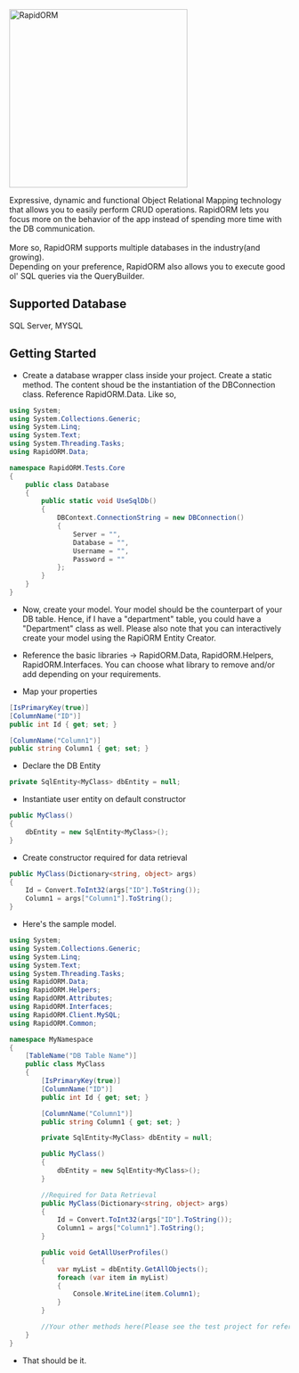 <img src="http://deepmirage.com/git/rapidorm.png" alt="RapidORM" width="320px" />

Expressive, dynamic and functional Object Relational Mapping technology that allows you to easily perform CRUD operations. RapidORM lets you focus more on the behavior of the app instead of spending more time with the DB communication.
<br/><br/>
More so, RapidORM supports multiple databases in the industry(and growing). <br/>
Depending on your preference, RapidORM also allows you to execute good ol' SQL queries via the QueryBuilder.

## Supported Database

SQL Server, MYSQL

## Getting Started

- Create a database wrapper class inside your project. Create a static method. The content shoud be the instantiation of the DBConnection class. Reference RapidORM.Data. Like so,

```c#
using System;
using System.Collections.Generic;
using System.Linq;
using System.Text;
using System.Threading.Tasks;
using RapidORM.Data;

namespace RapidORM.Tests.Core
{
    public class Database
    {
        public static void UseSqlDb()
        {
            DBContext.ConnectionString = new DBConnection()
            {
                Server = "",
                Database = "",
                Username = "",
                Password = ""
            };
        }
    }
}
```

- Now, create your model. Your model should be the counterpart of your DB table. Hence, if I have a "department" table, you could have a "Department" class as well. Please also note that you can interactively create your model using the RapiORM Entity Creator.

- Reference the basic libraries -> RapidORM.Data, RapidORM.Helpers, RapidORM.Interfaces. You can choose what library to remove and/or add depending on your requirements.

- Map your properties

```c#
[IsPrimaryKey(true)]
[ColumnName("ID")]
public int Id { get; set; }

[ColumnName("Column1")]
public string Column1 { get; set; }
```

- Declare the DB Entity

```c#
private SqlEntity<MyClass> dbEntity = null;
```

- Instantiate user entity on default constructor

```c#
public MyClass()
{
    dbEntity = new SqlEntity<MyClass>();
}
```

- Create constructor required for data retrieval

```c#
public MyClass(Dictionary<string, object> args)
{
    Id = Convert.ToInt32(args["ID"].ToString());
    Column1 = args["Column1"].ToString();         
}
```

- Here's the sample model.

```c#
using System;
using System.Collections.Generic;
using System.Linq;
using System.Text;
using System.Threading.Tasks;
using RapidORM.Data;
using RapidORM.Helpers;
using RapidORM.Attributes;
using RapidORM.Interfaces;
using RapidORM.Client.MySQL;
using RapidORM.Common;

namespace MyNamespace
{
    [TableName("DB Table Name")]
    public class MyClass
    {
        [IsPrimaryKey(true)]
        [ColumnName("ID")]
        public int Id { get; set; }

        [ColumnName("Column1")]
        public string Column1 { get; set; }

        private SqlEntity<MyClass> dbEntity = null;

        public MyClass()
        {
            dbEntity = new SqlEntity<MyClass>();
        }

        //Required for Data Retrieval
        public MyClass(Dictionary<string, object> args)
        {
            Id = Convert.ToInt32(args["ID"].ToString());
            Column1 = args["Column1"].ToString();         
        }

        public void GetAllUserProfiles()
        {
            var myList = dbEntity.GetAllObjects();
            foreach (var item in myList)
            {
                Console.WriteLine(item.Column1);
            }
        }

        //Your other methods here(Please see the test project for reference)
    }
}
```

- That should be it.
